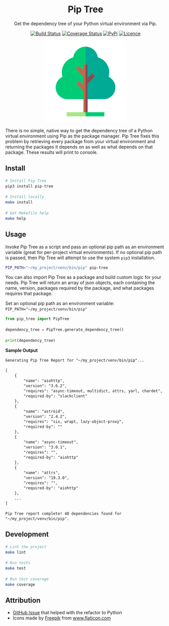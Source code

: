 <div align="center">

# Pip Tree

Get the dependency tree of your Python virtual environment via Pip.

[![Build Status](https://travis-ci.com/Justintime50/pip-tree.svg?branch=main)](https://travis-ci.com/Justintime50/pip-tree)
[![Coverage Status](https://coveralls.io/repos/github/Justintime50/pip-tree/badge.svg?branch=main)](https://coveralls.io/github/Justintime50/pip-tree?branch=main)
[![PyPi](https://img.shields.io/pypi/v/pip-tree)](https://pypi.org/project/pip-tree/)
[![Licence](https://img.shields.io/github/license/justintime50/pip-tree)](LICENSE)

<img src="assets/showcase.png" alt="Showcase">

</div>

There is no simple, native way to get the dependency tree of a Python virtual environment using Pip as the package manager. Pip Tree fixes this problem by retrieving every package from your virtual environment and returning the packages it depends on as well as what depends on that package. These results will print to console.

## Install

```bash
# Install Pip Tree
pip3 install pip-tree

# Install locally
make install

# Get Makefile help
make help
```

## Usage

Invoke Pip Tree as a script and pass an optional pip path as an environment variable (great for per-project virtual environments). If no optional pip path is passed, then Pip Tree will attempt to use the system `pip3` installation.

```bash
PIP_PATH="~/my_project/venv/bin/pip" pip-tree
```

You can also import Pip Tree as a package and build custom logic for your needs. Pip Tree will return an array of json objects, each containing the name, version, packages required by the package, and what packages requires that package.

Set an optional pip path as an environment variable: `PIP_PATH="~/my_project/venv/bin/pip"`

```python
from pip_tree import PipTree

dependency_tree = PipTree.generate_dependency_tree()

print(dependency_tree)
```

**Sample Output**

```
Generating Pip Tree Report for "~/my_project/venv/bin/pip"...

[
    {
        "name": "aiohttp",
        "version": "3.6.2",
        "requires": "async-timeout, multidict, attrs, yarl, chardet",
        "required-by": "slackclient"
    },
    {
        "name": "astroid",
        "version": "2.4.2",
        "requires": "six, wrapt, lazy-object-proxy",
        "required-by": ""
    },
    {
        "name": "async-timeout",
        "version": "3.0.1",
        "requires": "",
        "required-by": "aiohttp"
    },
    {
        "name": "attrs",
        "version": "19.3.0",
        "requires": "",
        "required-by": "aiohttp"
    },
    ...
]

Pip Tree report complete! 40 dependencies found for "~/my_project/venv/bin/pip".
```

## Development

```bash
# Lint the project
make lint

# Run tests
make test

# Run test coverage
make coverage
```

## Attribution

- [GitHub Issue](https://github.com/pypa/pip/issues/5261#issuecomment-388173430) that helped with the refactor to Python
- Icons made by <a href="https://www.flaticon.com/authors/freepik" title="Freepik">Freepik</a> from <a href="https://www.flaticon.com/" title="Flaticon"> www.flaticon.com</a>

